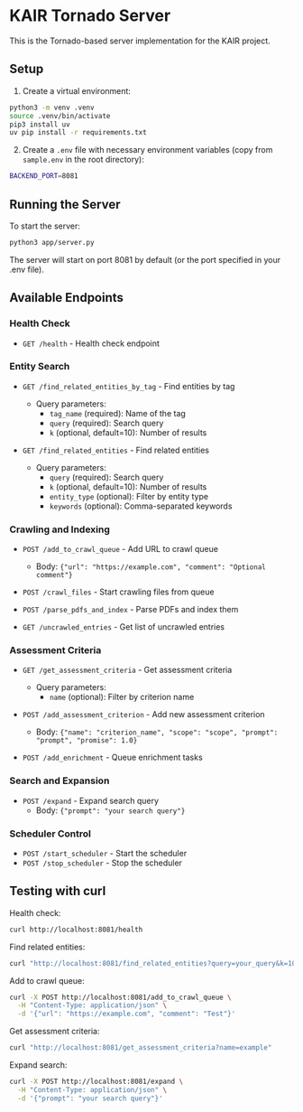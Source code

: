 # KAIR Tornado Server

This is the Tornado-based server implementation for the KAIR project.

## Setup

1. Create a virtual environment:
```bash
python3 -m venv .venv
source .venv/bin/activate
pip3 install uv
uv pip install -r requirements.txt
```

2. Create a `.env` file with necessary environment variables (copy from `sample.env` in the root directory):
```bash
BACKEND_PORT=8081
```

## Running the Server

To start the server:
```bash
python3 app/server.py
```

The server will start on port 8081 by default (or the port specified in your .env file).

## Available Endpoints

### Health Check
- `GET /health` - Health check endpoint

### Entity Search
- `GET /find_related_entities_by_tag` - Find entities by tag
  - Query parameters:
    - `tag_name` (required): Name of the tag
    - `query` (required): Search query
    - `k` (optional, default=10): Number of results

- `GET /find_related_entities` - Find related entities
  - Query parameters:
    - `query` (required): Search query
    - `k` (optional, default=10): Number of results
    - `entity_type` (optional): Filter by entity type
    - `keywords` (optional): Comma-separated keywords

### Crawling and Indexing
- `POST /add_to_crawl_queue` - Add URL to crawl queue
  - Body: `{"url": "https://example.com", "comment": "Optional comment"}`

- `POST /crawl_files` - Start crawling files from queue

- `POST /parse_pdfs_and_index` - Parse PDFs and index them

- `GET /uncrawled_entries` - Get list of uncrawled entries

### Assessment Criteria
- `GET /get_assessment_criteria` - Get assessment criteria
  - Query parameters:
    - `name` (optional): Filter by criterion name

- `POST /add_assessment_criterion` - Add new assessment criterion
  - Body: `{"name": "criterion_name", "scope": "scope", "prompt": "prompt", "promise": 1.0}`

- `POST /add_enrichment` - Queue enrichment tasks

### Search and Expansion
- `POST /expand` - Expand search query
  - Body: `{"prompt": "your search query"}`

### Scheduler Control
- `POST /start_scheduler` - Start the scheduler
- `POST /stop_scheduler` - Stop the scheduler

## Testing with curl

Health check:
```bash
curl http://localhost:8081/health
```

Find related entities:
```bash
curl "http://localhost:8081/find_related_entities?query=your_query&k=10"
```

Add to crawl queue:
```bash
curl -X POST http://localhost:8081/add_to_crawl_queue \
  -H "Content-Type: application/json" \
  -d '{"url": "https://example.com", "comment": "Test"}'
```

Get assessment criteria:
```bash
curl "http://localhost:8081/get_assessment_criteria?name=example"
```

Expand search:
```bash
curl -X POST http://localhost:8081/expand \
  -H "Content-Type: application/json" \
  -d '{"prompt": "your search query"}'
``` 